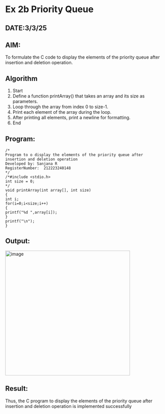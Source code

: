 # Ex 2b Priority Queue
## DATE:3/3/25
## AIM:
To formulate the C code to display the elements of the priority queue after insertion and deletion operation.

## Algorithm
1. Start 
2. Define a function printArray() that takes an array and its size as parameters. 
3. Loop through the array from index 0 to size-1. 
4. Print each element of the array during the loop. 
5. After printing all elements, print a newline for formatting. 
6. End   

## Program:
```
/*
Program to o display the elements of the priority queue after insertion and deletion operation
Developed by: Sanjana R
RegisterNumber:  212223240148
*/
/*#include <stdio.h> 
int size = 0; 
*/ 
void printArray(int array[], int size) 
{ 
int i; 
for(i=0;i<size;i++) 
{ 
printf("%d ",array[i]); 
} 
printf("\n"); 
} 

```

## Output:

<img width="395" alt="image" src="https://github.com/user-attachments/assets/e079a4da-8436-4361-b1bf-65a64789204e" />


## Result:
Thus, the C program to display the elements of the priority queue after insertion and deletion operation is implemented successfully
